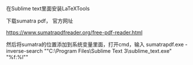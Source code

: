 在Sublime text里面安装LaTeXTools

下载sumatra pdf， 官方网址

https://www.sumatrapdfreader.org/free-pdf-reader.html


然后将sumatra的位置添加到系统变量里面，打开cmd，输入
sumatrapdf.exe -inverse-search "\"C:\Program Files\Sublime Text 3\sublime_text.exe\" \"%f:%l\""
